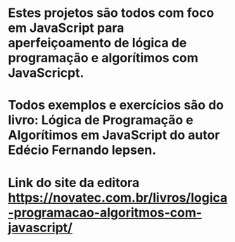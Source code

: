   # Estes projetos são todos com foco em JavaScript para aperfeiçoamento de lógica de programação e algorítimos com JavaScricpt.

  # Todos exemplos e exercícios são do livro: Lógica de Programação e Algorítimos em JavaScript do autor Edécio Fernando lepsen.

  # Link do site da editora https://novatec.com.br/livros/logica-programacao-algoritmos-com-javascript/

